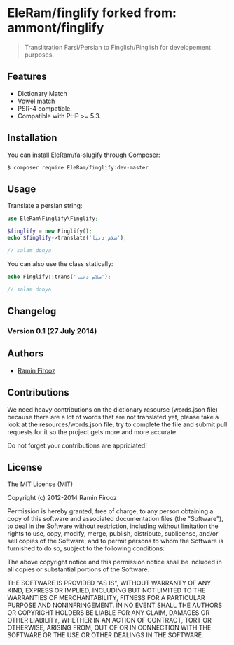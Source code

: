 EleRam/finglify forked from: ammont/finglify
=============

> Translitration Farsi/Persian to Finglish/Pinglish for developement purposes.


Features
--------

- Dictionary Match
- Vowel match
- PSR-4 compatible.
- Compatible with PHP >= 5.3.


Installation
------------

You can install EleRam/fa-slugify through [Composer](https://getcomposer.org):

```shell
$ composer require EleRam/finglify:dev-master
```


Usage
-----

Translate a persian string:

```php
use EleRam\Finglify\Finglify;

$finglify = new Finglify();
echo $finglify->translate('سلام دنیا');

// salam donya
```

You can also use the class statically:

```php
echo Finglify::trans('سلام دنیا');

// salam donya
```


Changelog
---------

### Version 0.1 (27 July 2014)


Authors
-------

- [Ramin Firooz](https://github.com/EleRam)



Contributions
-------

We need heavy contributions on the dictionary resourse (words.json file) because there are a lot of words that are not translated yet,
please take a look at the resources/words.json file, try to complete the file and submit pull requests for it so
the project gets more and more accurate.

Do not forget your contributions are appriciated!


License
-------

The MIT License (MIT)

Copyright (c) 2012-2014 Ramin Firooz

Permission is hereby granted, free of charge, to any person obtaining a copy of this software and associated
documentation files (the "Software"), to deal in the Software without restriction, including without limitation the
rights to use, copy, modify, merge, publish, distribute, sublicense, and/or sell copies of the Software, and to permit
persons to whom the Software is furnished to do so, subject to the following conditions:

The above copyright notice and this permission notice shall be included in all copies or substantial portions of the
Software.

THE SOFTWARE IS PROVIDED "AS IS", WITHOUT WARRANTY OF ANY KIND, EXPRESS OR IMPLIED, INCLUDING BUT NOT LIMITED TO THE
WARRANTIES OF MERCHANTABILITY, FITNESS FOR A PARTICULAR PURPOSE AND NONINFRINGEMENT. IN NO EVENT SHALL THE AUTHORS OR
COPYRIGHT HOLDERS BE LIABLE FOR ANY CLAIM, DAMAGES OR OTHER LIABILITY, WHETHER IN AN ACTION OF CONTRACT, TORT OR
OTHERWISE, ARISING FROM, OUT OF OR IN CONNECTION WITH THE SOFTWARE OR THE USE OR OTHER DEALINGS IN THE SOFTWARE.
